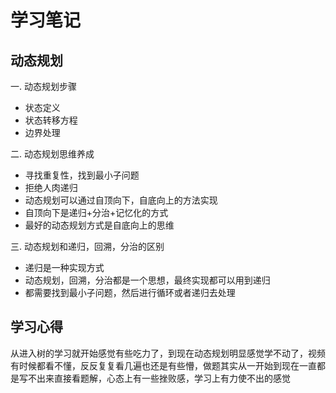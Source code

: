# 学习笔记

## 动态规划

一. 动态规划步骤
- 状态定义
- 状态转移方程
- 边界处理

二. 动态规划思维养成
- 寻找重复性，找到最小子问题
- 拒绝人肉递归
- 动态规划可以通过自顶向下，自底向上的方法实现
- 自顶向下是递归+分治+记忆化的方式
- 最好的动态规划方式是自底向上的思维

三. 动态规划和递归，回溯，分治的区别
- 递归是一种实现方式
- 动态规划，回溯，分治都是一个思想，最终实现都可以用到递归
- 都需要找到最小子问题，然后进行循环或者递归去处理

## 学习心得

从进入树的学习就开始感觉有些吃力了，到现在动态规划明显感觉学不动了，视频有时候都看不懂，反反复复看几遍也还是有些懵，做题其实从一开始到现在一直都是写不出来直接看题解，心态上有一些挫败感，学习上有力使不出的感觉
